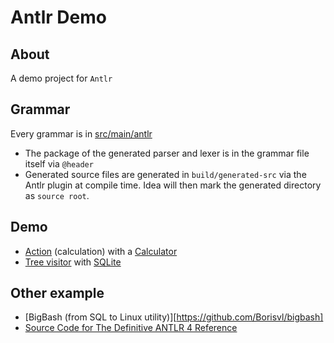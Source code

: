 # Antlr Demo

## About

A demo project for `Antlr`

## Grammar

Every grammar is in [src/main/antlr](src/main/antlr)
  * The package of the generated parser and lexer is in the grammar file itself via `@header`
  * Generated source files are generated in `build/generated-src` via the Antlr plugin at compile time. Idea will then mark the generated directory as `source root`.
   
## Demo

  * [Action](https://gerardnico.com/antlr/action) (calculation) with a [Calculator](src/main/java/com/gerardnico/antlr/calculator/Calc.java)
  * [Tree visitor](https://gerardnico.com/antlr/visitor) with [SQLite](src/test/java/com/gerardnico/antlr/sqlite/SqliteTest.java)


## Other example

  * [BigBash (from SQL to Linux utility)][https://github.com/Borisvl/bigbash]
  * [Source Code for The Definitive ANTLR 4 Reference](https://pragprog.com/titles/tpantlr2/source_code)  
      
